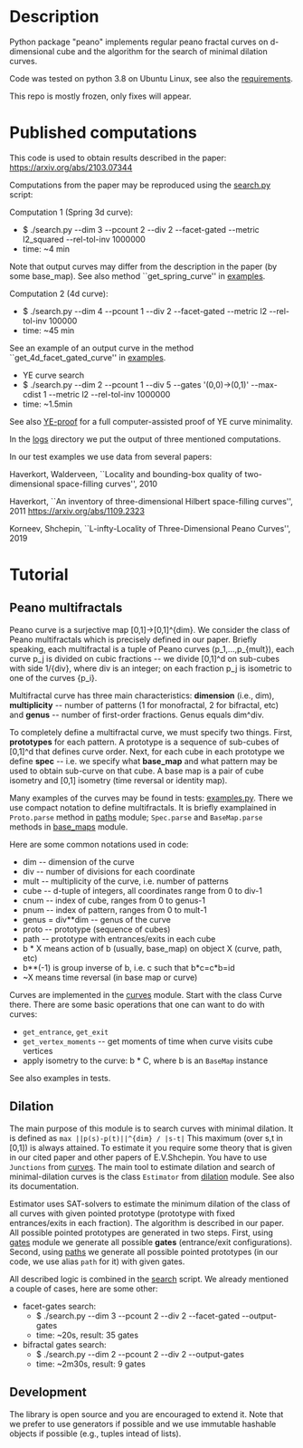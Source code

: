 # Description

Python package "peano" implements regular peano fractal curves on d-dimensional cube
and the algorithm for the search of minimal dilation curves.

Code was tested on python 3.8 on Ubuntu Linux, see also the [requirements](requirements.txt).

This repo is mostly frozen, only fixes will appear.

# Published computations

This code is used to obtain results described in the paper:
https://arxiv.org/abs/2103.07344

Computations from the paper may be reproduced using the [search.py](search.py) script:

Computation 1 (Spring 3d curve):
* $ ./search.py --dim 3 --pcount 2 --div 2 --facet-gated --metric l2_squared --rel-tol-inv 1000000
* time: ~4 min

Note that output curves may differ from the description in the paper (by some base\_map).
See also method ``get_spring_curve'' in [examples](tests/examples.py).

Computation 2 (4d curve):
* $ ./search.py --dim 4 --pcount 1 --div 2 --facet-gated --metric l2 --rel-tol-inv 100000
* time: ~45 min

See an example of an output curve in the method ``get_4d_facet_gated_curve'' in [examples](tests/examples.py).

* YE curve search
* $ ./search.py --dim 2 --pcount 1 --div 5 --gates '(0,0)->(0,1)' --max-cdist 1 --metric l2 --rel-tol-inv 1000000
* time: ~1.5min

See also [YE-proof](YE-proof.py) for a full computer-assisted proof of YE curve minimality.

In the [logs](logs) directory we put the output of three mentioned computations.

In our test examples we use data from several papers:

Haverkort, Walderveen, ``Locality and bounding-box quality of two-dimensional
space-filling curves'', 2010

Haverkort, ``An inventory of three-dimensional Hilbert space-filling curves'', 2011
https://arxiv.org/abs/1109.2323

Korneev, Shchepin, ``L-infty-Locality of Three-Dimensional Peano Curves'', 2019

# Tutorial

## Peano multifractals

Peano curve is a surjective map [0,1]->[0,1]^{dim}. We consider the class of Peano
multifractals which is precisely defined in our paper. Briefly speaking, each
multifractal is a tuple of Peano curves (p_1,...,p_{mult}), each curve p_j is divided on cubic
fractions -- we divide [0,1]^d on sub-cubes with side 1/{div}, where div is an
integer; on each fraction p_j is isometric to one of the curves {p_i}.

Multifractal curve has three main characteristics: **dimension** (i.e., dim),
**multiplicity** -- number of patterns (1 for monofractal, 2 for bifractal, etc)
and **genus** -- number of first-order fractions. Genus equals dim^div.

To completely define a multifractal curve, we must specify two things. First,
**prototypes** for each pattern. A prototype is a sequence of sub-cubes of
[0,1]^d that defines curve order. Next, for each cube in each prototype we
define **spec** -- i.e. we specify what **base_map** and what pattern may be
used to obtain sub-curve on that cube. A base map is a pair of cube isometry and
[0,1] isometry (time reversal or identity map).

Many examples of the curves may be found in tests: [examples.py](tests/examples.py).
There we use compact notation to define multifractals. It is briefly examplained
in `Proto.parse` method in [paths](peano/paths.py) module; `Spec.parse` and
`BaseMap.parse` methods in [base_maps](peano/base_maps.py) module.

Here are some common notations used in code:
* dim -- dimension of the curve
* div -- number of divisions for each coordinate
* mult -- multiplicity of the curve, i.e. number of patterns
* cube -- d-tuple of integers, all coordinates range from 0 to div-1
* cnum -- index of cube, ranges from 0 to genus-1
* pnum -- index of pattern, ranges from 0 to mult-1
* genus = div\*\*dim -- genus of the curve
* proto -- prototype (sequence of cubes)
* path -- prototype with entrances/exits in each cube
* b * X means action of b (usually, base_map) on object X (curve, path, etc)
* b\*\*(-1) is group inverse of b, i.e. c such that b\*c=c\*b=id
* ~X means time reversal (in base map or curve)

Curves are implemented in the [curves](peano/curves.py) module. Start with the
class Curve there. There are some basic operations that one can want to do with
curves:
* `get_entrance`, `get_exit`
* `get_vertex_moments` -- get moments of time when curve visits cube vertices 
* apply isometry to the curve: b * C, where b is an ``BaseMap`` instance

See also examples in tests.

## Dilation

The main purpose of this module is to search curves with minimal dilation. It is
defined as
```max ||p(s)-p(t)||^{dim} / |s-t|```
This maximum (over s,t in [0,1]) is always attained. To estimate it you require
some theory that is given in our cited paper and other papers of E.V.Shchepin.
You have to use `Junctions` from [curves](peano/curves.py). The main tool to
estimate dilation and search of minimal-dilation curves is the class `Estimator`
from [dilation](peano/dilation.py) module. See also its documentation.

Estimator uses SAT-solvers to estimate the minimum dilation of the class of all
curves with given pointed prototype (prototype with fixed entrances/exits in
each fraction). The algorithm is described in our paper. All possible pointed prototypes
are generated in two steps. First, using [gates](peano/gates.py) module we
generate all possible **gates** (entrance/exit configurations). Second, using
[paths](peano/paths.py) we generate all possible pointed prototypes (in our
code, we use alias `path` for it) with given gates.

All described logic is combined in the [search](search.py) script. We already
mentioned a couple of cases, here are some other:
* facet-gates search:
    * $ ./search.py --dim 3 --pcount 2 --div 2 --facet-gated --output-gates
    * time: ~20s, result: 35 gates
* bifractal gates search:
    * $ ./search.py --dim 2 --pcount 2 --div 2 --output-gates
    * time: ~2m30s, result: 9 gates

## Development
The library is open source and you are encouraged to extend it.
Note that we prefer to use generators if possible and we use immutable
hashable objects if possible (e.g., tuples intead of lists).
